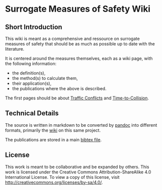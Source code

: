 # Surrogate Measures of Safety Wiki

## Short Introduction

This wiki is meant as a comprehensive and ressource on surrogate measures of safety that should be as much as possible up to date with the literature. 

It is centered around the measures themselves, each as a wiki page, with the following information:

- the definition(s),
- the method(s) to calculate them,
- their application(s),
- the publications where the above is described.

The first pages should be about [Traffic Conflicts](conflict.md) and [Time-to-Collision](ttc.md).

## Technical Details

The source is written in markdown to be converted by [pandoc](http://johnmacfarlane.net/pandoc/) into different formats, primarily the [wiki](https://github.com/nsaunier/WikiSMoS/wiki) on this same project.

The publications are stored in a main [bibtex file](ssmos.bib).

## License

This work is meant to be collaborative and be expanded by others. This work is licensed under the Creative Commons Attribution-ShareAlike 4.0 International License. To view a copy of this license, visit http://creativecommons.org/licenses/by-sa/4.0/.
